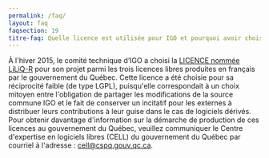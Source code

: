 ```yaml
---
permalink: /faq/
layout: faq
faqsection: 19
titre-faq: Quelle licence est utilisée pour IGO et pourquoi avoir choisi celle-là ?
---
```


À l'hiver 2015, le comité technique d’IGO a choisi la [LICENCE nommée LiLiQ-R](https://github.com/infra-geo-ouverte/igo/blob/master/LICENCE.txt) pour son projet parmi les trois licences libres produites en français par le gouvernement du Québec. Cette licence a été choisie pour sa réciprocité faible (de type LGPL), puisqu'elle correspondait à un choix mitoyen entre l'obligation de partager les modifications de la source commune IGO et le fait de conserver un incitatif pour les externes à distribuer leurs contributions à leur guise dans le cas de logiciels dérivés.
Pour obtenir davantage d'information sur la démarche de production de ces licences au gouvernement du Québec, veuillez communiquer le Centre d'expertise en logiciels libres (CELL) du gouvernement du Québec par courriel à l'adresse : <cell@cspq.gouv.qc.ca>. 
